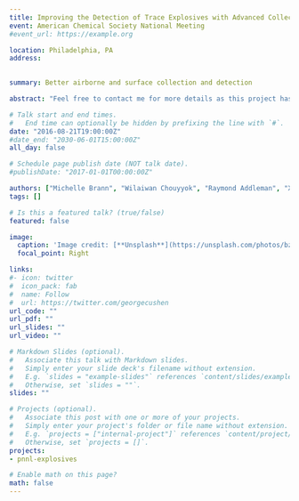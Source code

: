 ```yaml
---
title: Improving the Detection of Trace Explosives with Advanced Collection Materials
event: American Chemical Society National Meeting
#event_url: https://example.org

location: Philadelphia, PA
address:
 

summary: Better airborne and surface collection and detection 

abstract: "Feel free to contact me for more details as this project has not been published"

# Talk start and end times.
#   End time can optionally be hidden by prefixing the line with `#`.
date: "2016-08-21T19:00:00Z"
#date_end: "2030-06-01T15:00:00Z"
all_day: false

# Schedule page publish date (NOT talk date).
#publishDate: "2017-01-01T00:00:00Z"

authors: ["Michelle Brann", "Wilaiwan Chouyyok", "Raymond Addleman", "Xiaohong Li", "Robert Ewing", "David Atkinson"]
tags: []

# Is this a featured talk? (true/false)
featured: false

image:
  caption: 'Image credit: [**Unsplash**](https://unsplash.com/photos/bzdhc5b3Bxs)'
  focal_point: Right

links:
#- icon: twitter
#  icon_pack: fab
#  name: Follow
#  url: https://twitter.com/georgecushen
url_code: ""
url_pdf: ""
url_slides: ""
url_video: ""

# Markdown Slides (optional).
#   Associate this talk with Markdown slides.
#   Simply enter your slide deck's filename without extension.
#   E.g. `slides = "example-slides"` references `content/slides/example-slides.md`.
#   Otherwise, set `slides = ""`.
slides: ""

# Projects (optional).
#   Associate this post with one or more of your projects.
#   Simply enter your project's folder or file name without extension.
#   E.g. `projects = ["internal-project"]` references `content/project/deep-learning/index.md`.
#   Otherwise, set `projects = []`.
projects:
- pnnl-explosives

# Enable math on this page?
math: false
---
```



